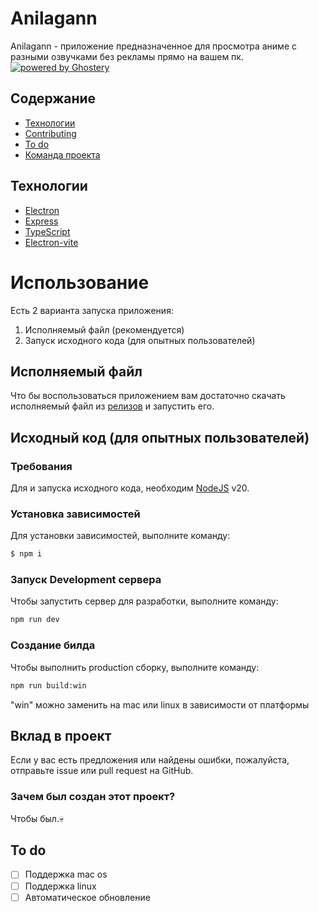 # Anilagann

Anilagann - приложение предназначенное для просмотра аниме с разными озвучками без рекламы прямо на вашем пк.
[![powered by Ghostery](https://img.shields.io/badge/ghostery-powered-blue?logo=ghostery)](https://github.com/ghostery/adblocker)

## Содержание
- [Технологии](#технологии)
- [Contributing](#contributing)
- [To do](#to-do)
- [Команда проекта](#команда-проекта)

## Технологии
- [Electron](https://electronjs.org/)
- [Express](https://expressjs.com/ru/)
- [TypeScript](https://www.typescriptlang.org/)
- [Electron-vite](https://electron-vite.org/)

# Использование

Есть 2 варианта  запуска приложения:
1. Исполняемый файл (рекомендуется)
2. Запуск исходного кода (для опытных пользователей)

## Исполняемый файл
Что бы воспользоваться приложением вам достаточно скачать исполняемый файл из [релизов](https://github.com/AGRIG05/anilagann-app/releases) и запустить его.


## Исходный код (для опытных пользователей)

### Требования
Для и запуска исходного кода, необходим [NodeJS](https://nodejs.org/) v20.

### Установка зависимостей
Для установки зависимостей, выполните команду:
```sh
$ npm i
```

### Запуск Development сервера
Чтобы запустить сервер для разработки, выполните команду:
```sh
npm run dev
```

### Создание билда
Чтобы выполнить production сборку, выполните команду: 
```sh
npm run build:win 
```
"win" можно заменить на mac или linux в зависимости от платформы

## Вклад в проект

Если у вас есть предложения или найдены ошибки, пожалуйста, отправьте issue или pull request на GitHub.

### Зачем был создан этот проект?
Чтобы был.💀

## To do
- [ ]  Поддержка mac os
- [ ]  Поддержка linux
- [ ]  Автоматическое обновление
